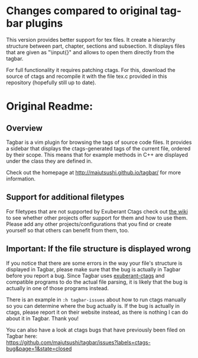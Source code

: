 # Changes compared to original tag-bar plugins
This version provides better support for tex files.
It create a hierarchy structure between part, chapter, sections and subsection.
It displays files that are given as "\input{}" and allows to open them directly from the tagbar.

For full functionality it requires patching ctags. For this, download the source of ctags and recompile it with the file tex.c provided in this repository (hopefully still up to date).

# Original Readme:
## Overview

Tagbar is a vim plugin for browsing the tags of source code files.
It provides a sidebar that displays the ctags-generated tags of the current file, ordered by their scope. This means that for example methods in C++ are displayed under the class they are defined in.

Check out the homepage at http://majutsushi.github.io/tagbar/ for more information.

## Support for additional filetypes

For filetypes that are not supported by Exuberant Ctags check out [the wiki](https://github.com/majutsushi/tagbar/wiki) to see whether other projects offer support for them and how to use them. Please add any other projects/configurations that you find or create yourself so that others can benefit from them, too.

## Important: If the file structure is displayed wrong

If you notice that there are some errors in the way your file's structure is displayed in Tagbar, please make sure that the bug is actually in Tagbar before you report a bug. Since Tagbar uses [exuberant-ctags](http://ctags.sourceforge.net/) and compatible programs to do the actual file parsing, it is likely that the bug is actually in one of those programs instead.

There is an example in `:h tagbar-issues` about how to run ctags manually so you can determine where the bug actually is. If the bug is actually in ctags, please report it on their website instead, as there is nothing I can do about it in Tagbar. Thank you!

You can also have a look at ctags bugs that have previously been filed on Tagbar here:  
https://github.com/majutsushi/tagbar/issues?labels=ctags-bug&page=1&state=closed
